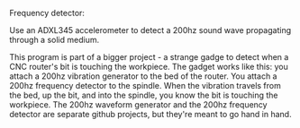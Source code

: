 Frequency detector:

Use an ADXL345 accelerometer to detect a 200hz sound wave
propagating through a solid medium.

This program is part of a bigger project - a strange gadge to
detect when a CNC router's bit is touching the workpiece.  The gadget
works like this: you attach a 200hz vibration generator to the
bed of the router.  You attach a 200hz frequency detector to the
spindle.  When the vibration travels from the bed, up the bit, and
into the spindle, you know the bit is touching the workpiece.
The 200hz waveform generator and the 200hz frequency detector are
separate github projects, but they're meant to go hand in hand.

